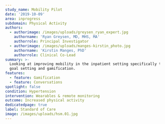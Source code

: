 ```yaml
---
study_name: Mobility Pilot
date: '2019-10-09'
area: inprogress
subdomain: Physical Activity
authors:
  - authorimage: /images/uploads/greysen_ryan_expert.jpg
    authorname: 'Ryan Greysen, MD, MHS, MA'
    authorrole: Principal Investigator
  - authorimage: /images/uploads/manges-kirstin_photo.jpg
    authorname: 'Kirstin Manges, PhD'
    authorrole: Clinical Co-Lead
summary: >-
  Looking at improving mobility in the inpatient setting specifically through
  goal setting and gamification.
features:
  - feature: Gamification
  - feature: Conversations
spotlight: false
condition: Hypertension
intervention: Wearables & remote monitoring
outcome: Increased physical activity
dedicatedpage: true
label: Standard of Care 
image: /images/uploads/hsm.01.jpg
---
```


